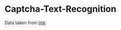 # Captcha-Text-Recognition

Data taken from [link](https://www.kaggle.com/fournierp/captcha-version-2-images)

